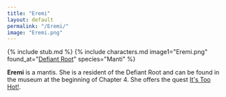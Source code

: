 ```yaml
---
title: "Eremi"
layout: default
permalink: "/Eremi/"
image: "Eremi.png"
---
```

{% include stub.md %}
{% include characters.md image1="Eremi.png" found_at="[Defiant Root](/Defiant_Root)" species="Manti" %}

**Eremi** is a mantis. She is a resident of the Defiant Root and can be found in the museum at the beginning of Chapter 4. She offers the quest [It's Too Hot!](/It's_Too_Hot!).